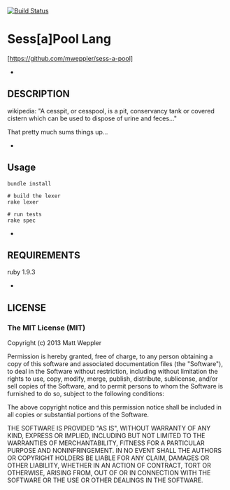 [![Build Status](https://travis-ci.org/mweppler/sess-a-pool.png)](https://travis-ci.org/mweppler/sess-a-pool)

# Sess[a]Pool Lang

[https://github.com/mweppler/sess-a-pool]

-

## DESCRIPTION

wikipedia: "A cesspit, or cesspool, is a pit, conservancy tank or covered cistern which can be used to dispose of urine and feces…"  

That pretty much sums things up…  

-

## Usage

```
bundle install

# build the lexer
rake lexer

# run tests 
rake spec
```

-

## REQUIREMENTS

ruby 1.9.3

-

## LICENSE

### The MIT License (MIT)
Copyright (c) 2013 Matt Weppler  

Permission is hereby granted, free of charge, to any person obtaining a copy of this software and associated documentation files (the "Software"), to deal in the Software without restriction, including without limitation the rights to use, copy, modify, merge, publish, distribute, sublicense, and/or sell copies of the Software, and to permit persons to whom the Software is furnished to do so, subject to the following conditions:  

The above copyright notice and this permission notice shall be included in all copies or substantial portions of the Software.  

THE SOFTWARE IS PROVIDED "AS IS", WITHOUT WARRANTY OF ANY KIND, EXPRESS OR IMPLIED, INCLUDING BUT NOT LIMITED TO THE WARRANTIES OF MERCHANTABILITY, FITNESS FOR A PARTICULAR PURPOSE AND NONINFRINGEMENT. IN NO EVENT SHALL THE AUTHORS OR COPYRIGHT HOLDERS BE LIABLE FOR ANY CLAIM, DAMAGES OR OTHER LIABILITY, WHETHER IN AN ACTION OF CONTRACT, TORT OR OTHERWISE, ARISING FROM, OUT OF OR IN CONNECTION WITH THE SOFTWARE OR THE USE OR OTHER DEALINGS IN THE SOFTWARE.  

